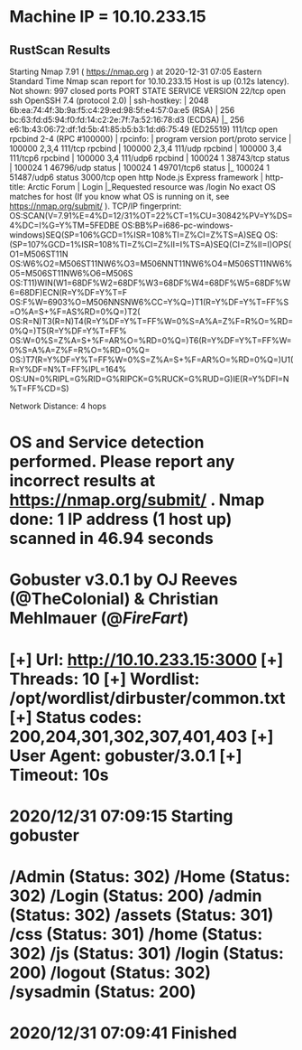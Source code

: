 # Machine IP = 10.10.233.15
## RustScan Results
Starting Nmap 7.91 ( https://nmap.org ) at 2020-12-31 07:05 Eastern Standard Time
Nmap scan report for 10.10.233.15
Host is up (0.12s latency).
Not shown: 997 closed ports
PORT     STATE SERVICE VERSION
22/tcp   open  ssh     OpenSSH 7.4 (protocol 2.0)
| ssh-hostkey: 
|   2048 6b:ea:74:4f:3b:9a:f5:c4:29:ed:98:5f:e4:57:0a:e5 (RSA)
|   256 bc:63:fd:d5:94:f0:fd:14:c2:2e:7f:7a:52:16:78:d3 (ECDSA)
|_  256 e6:1b:43:06:72:df:1d:5b:41:85:b5:b3:1d:d6:75:49 (ED25519)
111/tcp  open  rpcbind 2-4 (RPC #100000)
| rpcinfo: 
|   program version    port/proto  service
|   100000  2,3,4        111/tcp   rpcbind
|   100000  2,3,4        111/udp   rpcbind
|   100000  3,4          111/tcp6  rpcbind
|   100000  3,4          111/udp6  rpcbind
|   100024  1          38743/tcp   status
|   100024  1          46796/udp   status
|   100024  1          49701/tcp6  status
|_  100024  1          51487/udp6  status
3000/tcp open  http    Node.js Express framework
| http-title: Arctic Forum | Login
|_Requested resource was /login
No exact OS matches for host (If you know what OS is running on it, see https://nmap.org/submit/ ).
TCP/IP fingerprint:
OS:SCAN(V=7.91%E=4%D=12/31%OT=22%CT=1%CU=30842%PV=Y%DS=4%DC=I%G=Y%TM=5FEDBE
OS:BB%P=i686-pc-windows-windows)SEQ(SP=106%GCD=1%ISR=108%TI=Z%CI=Z%TS=A)SEQ
OS:(SP=107%GCD=1%ISR=108%TI=Z%CI=Z%II=I%TS=A)SEQ(CI=Z%II=I)OPS(O1=M506ST11N
OS:W6%O2=M506ST11NW6%O3=M506NNT11NW6%O4=M506ST11NW6%O5=M506ST11NW6%O6=M506S
OS:T11)WIN(W1=68DF%W2=68DF%W3=68DF%W4=68DF%W5=68DF%W6=68DF)ECN(R=Y%DF=Y%T=F
OS:F%W=6903%O=M506NNSNW6%CC=Y%Q=)T1(R=Y%DF=Y%T=FF%S=O%A=S+%F=AS%RD=0%Q=)T2(
OS:R=N)T3(R=N)T4(R=Y%DF=Y%T=FF%W=0%S=A%A=Z%F=R%O=%RD=0%Q=)T5(R=Y%DF=Y%T=FF%
OS:W=0%S=Z%A=S+%F=AR%O=%RD=0%Q=)T6(R=Y%DF=Y%T=FF%W=0%S=A%A=Z%F=R%O=%RD=0%Q=
OS:)T7(R=Y%DF=Y%T=FF%W=0%S=Z%A=S+%F=AR%O=%RD=0%Q=)U1(R=Y%DF=N%T=FF%IPL=164%
OS:UN=0%RIPL=G%RID=G%RIPCK=G%RUCK=G%RUD=G)IE(R=Y%DFI=N%T=FF%CD=S)

Network Distance: 4 hops

OS and Service detection performed. Please report any incorrect results at https://nmap.org/submit/ .
Nmap done: 1 IP address (1 host up) scanned in 46.94 seconds
===============================================================
Gobuster v3.0.1
by OJ Reeves (@TheColonial) & Christian Mehlmauer (@_FireFart_)
===============================================================
[+] Url:            http://10.10.233.15:3000
[+] Threads:        10
[+] Wordlist:       /opt/wordlist/dirbuster/common.txt
[+] Status codes:   200,204,301,302,307,401,403
[+] User Agent:     gobuster/3.0.1
[+] Timeout:        10s
===============================================================
2020/12/31 07:09:15 Starting gobuster
===============================================================
/Admin (Status: 302)
/Home (Status: 302)
/Login (Status: 200)
/admin (Status: 302)
/assets (Status: 301)
/css (Status: 301)
/home (Status: 302)
/js (Status: 301)
/login (Status: 200)
/logout (Status: 302)
/sysadmin (Status: 200)
===============================================================
2020/12/31 07:09:41 Finished
===============================================================
